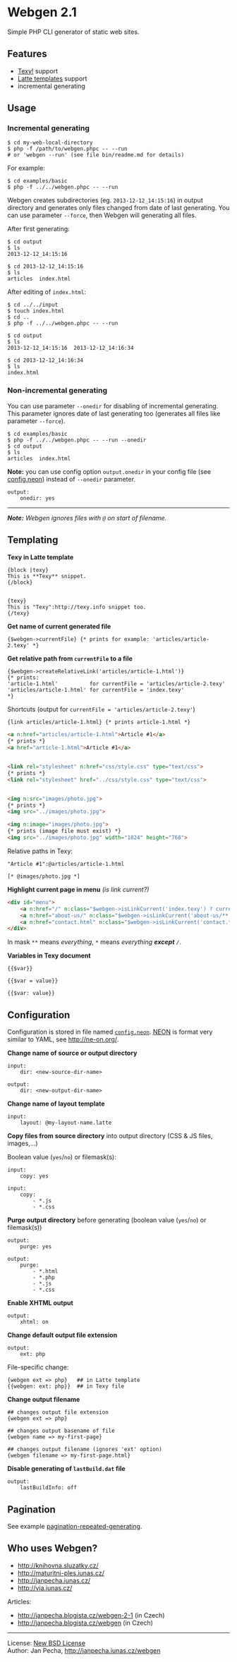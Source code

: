 Webgen 2.1
==========

Simple PHP CLI generator of static web sites.


Features
--------

* [Texy!](http://texy.info/) support
* [Latte templates](http://doc.nette.org/en/templating#toc-latte) support
* incremental generating


Usage
-----

### Incremental generating

```
$ cd my-web-local-directory
$ php -f /path/to/webgen.phpc -- --run
# or 'webgen --run' (see file bin/readme.md for details)
```

For example:

```
$ cd examples/basic
$ php -f ../../webgen.phpc -- --run
```

Webgen creates subdirectories (eg. `2013-12-12_14:15:16`) in output directory and generates only files changed from date of last generating. You can use parameter ```--force```, then Webgen will generating all files.

After first generating:

```
$ cd output
$ ls
2013-12-12_14:15:16

$ cd 2013-12-12_14:15:16
$ ls
articles  index.html
```

After editing of ```index.html```:

```
$ cd ../../input
$ touch index.html
$ cd ..
$ php -f ../../webgen.phpc -- --run

$ cd output
$ ls
2013-12-12_14:15:16  2013-12-12_14:16:34

$ cd 2013-12-12_14:16:34
$ ls
index.html
```

### Non-incremental generating

You can use parameter ```--onedir``` for disabling of incremental generating. This parameter ignores date of last generating too (generates all files like parameter ```--force```).

```
$ cd examples/basic
$ php -f ../../webgen.phpc -- --run --onedir
$ cd output
$ ls
articles  index.html
```

**Note:** you can use config option ```output.onedir``` in your config file (see [config.neon](examples/basic/config.neon)) instead of ```--onedir``` parameter.

```
output:
    onedir: yes
```

------------------------------

***Note:*** *Webgen ignores files with ```@``` on start of filename.*


Templating
----------

**Texy in Latte template**

```smarty
{block |texy}
This is **Texy** snippet.
{/block}


{texy}
This is "Texy":http://texy.info snippet too.
{/texy}
```

**Get name of current generated file**

```smarty
{$webgen->currentFile} {* prints for example: 'articles/article-2.texy' *}
```

**Get relative path from ```currentFile``` to a file**

```smarty
{$webgen->createRelativeLink('articles/article-1.html')}
{* prints:
'article-1.html'          for currentFile = 'articles/article-2.texy'
'articles/article-1.html' for currentFile = 'index.texy'
*}
```
Shortcuts (output for ```currentFile = 'articles/article-2.texy'```)

```html
{link articles/article-1.html} {* prints article-1.html *}

<a n:href="articles/article-1.html">Article #1</a>
{* prints *}
<a href="article-1.html">Article #1</a>


<link rel="stylesheet" n:href="css/style.css" type="text/css">
{* prints *}
<link rel="stylesheet" href="../css/style.css" type="text/css">


<img n:src="images/photo.jpg">
{* prints *}
<img src="../images/photo.jpg">

<img n:image="images/photo.jpg">
{* prints (image file must exist) *}
<img src="../images/photo.jpg" width="1024" height="768">
```

Relative paths in Texy:

```
"Article #1":@articles/article-1.html

[* @images/photo.jpg *]
```

**Highlight current page in menu** *(is link current?)*
```html
<div id="menu">
    <a n:href="/" n:class="$webgen->isLinkCurrent('index.texy') ? current">Homepage</a>
    <a n:href="about-us/" n:class="$webgen->isLinkCurrent('about-us/**') ? current">About us</a>
    <a n:href="contact.html" n:class="$webgen->isLinkCurrent('contact.*') ? current">Contact</a>
</div>
```

In mask ```**``` means *everything*, ```*``` means *everything <b>except</b> ```/```*.

**Variables in Texy document**
```
{{$var}}

{{$var = value}}

{{$var: value}}
```


Configuration
-------------

Configuration is stored in file named [```config.neon```](examples/basic/config.neon). [NEON](http://ne-on.org/) is format very similar to YAML, see http://ne-on.org/.

**Change name of source or output directory**

```
input:
	dir: <new-source-dir-name>

output:
	dir: <new-output-dir-name>
```

**Change name of layout template**

```
input:
	layout: @my-layout-name.latte
```

**Copy files from source directory** into output directory (CSS & JS files, images,...)

Boolean value (`yes`/`no`) or filemask(s):

```
input:
    copy: yes
```

```
input:
    copy:
        - *.js
        - *.css
```

**Purge output directory** before generating (boolean value (`yes`/`no`) or filemask(s))

```
output:
    purge: yes
```

```
output:
    purge:
        - *.html
        - *.php
        - *.js
        - *.css
```

**Enable XHTML output**

```
output:
    xhtml: on
```

**Change default output file extension**

```
output:
    ext: php
```

File-specific change:

```smarty
{webgen ext => php}   ## in Latte template
{{webgen: ext: php}}  ## in Texy file
```

**Change output filename**

```smarty
## changes output file extension
{webgen ext => php}

## changes output basename of file
{webgen name => my-first-page}

## changes output filename (ignores 'ext' option)
{webgen filename => my-first-page.html}
```

**Disable generating of ```lastBuild.dat``` file**

```
output:
    lastBuildInfo: off
```


Pagination
----------

See example [pagination-repeated-generating](examples/pagination-repeated-generating).


Who uses Webgen?
----------------

* http://knihovna.sluzatky.cz/
* http://maturitni-ples.iunas.cz/
* http://janpecha.iunas.cz/
* http://via.iunas.cz/

Articles:
* http://janpecha.blogista.cz/webgen-2-1 (in Czech)
* http://janpecha.blogista.cz/webgen (in Czech)


------------------------------

License: [New BSD License](license.txt)
<br>Author: Jan Pecha, http://janpecha.iunas.cz/webgen

